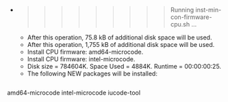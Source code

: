 * >>>>>>>>> Running inst-min-con-firmware-cpu.sh ...
  * After this operation, 75.8 kB of additional disk space will be used.
  * After this operation, 1,755 kB of additional disk space will be used.
  * Install CPU firmware: amd64-microcode.
  * Install CPU firmware: intel-microcode.
  * Disk size = 784604K. Space Used = 4884K. Runtime = 00:00:00:25.
  * The following NEW packages will be installed:
  ```bash
amd64-microcode intel-microcode iucode-tool
  ```

